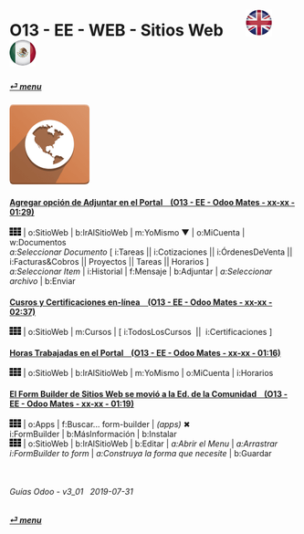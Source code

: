 # O13 - EE - WEB - Sitios Web &nbsp;&nbsp;&nbsp;&nbsp; [![en-uk](/doc/img/en-uk_flag_button_small.png)](/en-uk/o13/ee/web/en-uk-o13-ee-web-websites-builder-guides.md) [ ![es-mx](/doc/img/es-mx_flag_button_small.png)](/es-mx/o13/ee/web/es-mx-o13-ee-web-websites-builder-guides.md)
#### [_&#x23CE; menu_](/es-mx/o13/ee/es-mx-o13-ee-guides-menu.md)
### ![web](/doc/img/website.png)

#### [Agregar opción de Adjuntar en el Portal &nbsp;&nbsp; (O13 - EE - Odoo Mates - xx-xx - 01:29)](https://youtube.com/embed/tZZXvJYX5qY?autoplay=1&start=0&end=0&rel=0)
   ![apps](/doc/img/apps.png) | o:SitioWeb | b:IrAlSitioWeb | m:YoMismo &#x25BC; | o:MiCuenta | w:Documentos  
   _a:Seleccionar Documento_ \[ i:Tareas || i:Cotizaciones || i:ÓrdenesDeVenta || i:Facturas&Cobros || Proyectos || Tareas || Horarios ]  
   _a:Seleccionar Item_ | i:Historial | f:Mensaje | b:Adjuntar | _a:Seleccionar archivo_ | b:Enviar

#### [Cusros y Certificaciones en-línea &nbsp;&nbsp; (O13 - EE - Odoo Mates - xx-xx - 02:37)](https://youtube.com/embed/Ehoe2QK4Mgg?autoplay=1&start=0&end=0&rel=0)  
![apps](/doc/img/apps.png) | o:SitioWeb | m:Cursos | \[ i:TodosLosCursos &nbsp;||&nbsp; i:Certificaciones ]  

#### [Horas Trabajadas en el Portal &nbsp;&nbsp; (O13 - EE - Odoo Mates - xx-xx - 01:16)](https://youtube.com/embed/c0z7STK7UyQ?autoplay=1&start=0&end=0&rel=0)  
![apps](/doc/img/apps.png) | o:SitioWeb | b:IrAlSitioWeb | m:YoMismo | o:MiCuenta | i:Horarios

#### [El Form Builder de Sitios Web se movió a la Ed. de la Comunidad &nbsp;&nbsp; (O13 - EE - Odoo Mates - xx-xx - 01:19)](https://youtube.com/embed/o3WGNq4i344?autoplay=1&start=0&end=0&rel=0)  
[***Sync***]: # (es-mx-o13-ce-web-websites-builder-guides)  
![apps](/doc/img/apps.png) | o:Apps | f:Buscar... form-builder | _(apps)_ &#x2716;  
i:FormBuilder | b:MásInformación | b:Instalar  
![apps](/doc/img/apps.png) | o:SitioWeb | b:IrAlSitioWeb | b:Editar | _a:Abrir el Menu_ | _a:Arrastrar i:FormBuilder to form_ | _a:Construya la forma que necesite_ | b:Guardar  

<br>

###### Guías Odoo - v3_01 &nbsp; 2019-07-31  
**[_&#x23CE; menu_](/es-mx/o13/ee/es-mx-o13-ee-guides-menu.md)**  
